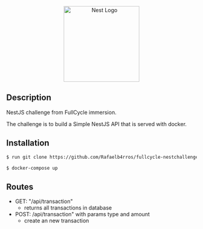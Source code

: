 <p align="center">
  <a href="http://nestjs.com/" target="blank"><img src="https://nestjs.com/img/logo-small.svg" width="200" alt="Nest Logo" /></a>
</p>

## Description

NestJS challenge from FullCycle immersion.

The challenge is to build a Simple NestJS API that is served with docker.

## Installation

```bash
$ run git clone https://github.com/Rafaelb4rros/fullcycle-nestchallenge.git

$ docker-compose up
```

## Routes

- GET: "/api/transaction"
  - returns all transactions in database
- POST: /api/transaction" with params type and amount
  - create an new transaction
